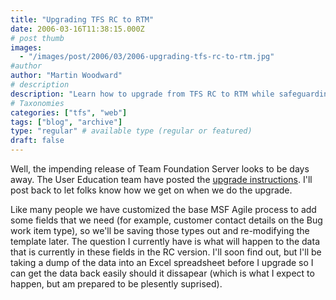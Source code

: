```yaml
---
title: "Upgrading TFS RC to RTM"
date: 2006-03-16T11:38:15.000Z
# post thumb
images:
  - "/images/post/2006/03/2006-upgrading-tfs-rc-to-rtm.jpg"
#author
author: "Martin Woodward"
# description
description: "Learn how to upgrade from TFS RC to RTM while safeguarding custom data and modifying Agile process templates."
# Taxonomies
categories: ["tfs", "web"]
tags: ["blog", "archive"]
type: "regular" # available type (regular or featured)
draft: false
---
```

Well, the impending release of Team Foundation Server looks to be days away.  The User Education team have posted the [upgrade instructions](http://blogs.msdn.com/vstsue/archive/2006/03/15/552130.aspx).  I'll post back to let folks know how we get on when we do the upgrade.  

Like many people we have customized the base MSF Agile process to add some fields that we need (for example, customer contact details on the Bug work item type), so we'll be saving those types out and re-modifying the template later.  The question I currently have is what will happen to the data that is currently in these fields in the RC version.  I'll soon find out, but I'll be taking a dump of the data into an Excel spreadsheet before I upgrade so I can get the data back easily should it dissapear (which is what I expect to happen, but am prepared to be plesently suprised).